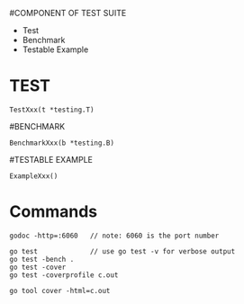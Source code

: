 #COMPONENT OF TEST SUITE
- Test
- Benchmark
- Testable Example

# TEST
```
TestXxx(t *testing.T)
```

#BENCHMARK
```
BenchmarkXxx(b *testing.B)
```

#TESTABLE EXAMPLE
```
ExampleXxx()
```

# Commands

```
godoc -http=:6060   // note: 6060 is the port number

go test             // use go test -v for verbose output
go test -bench .
go test -cover
go test -coverprofile c.out

go tool cover -html=c.out
```








































